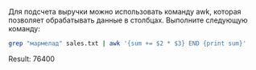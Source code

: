 Для подсчета выручки можно использовать команду awk, которая позволяет обрабатывать данные в столбцах. Выполните следующую команду:
```bash
grep "мармелад" sales.txt | awk '{sum += $2 * $3} END {print sum}'   
```

Result: 76400